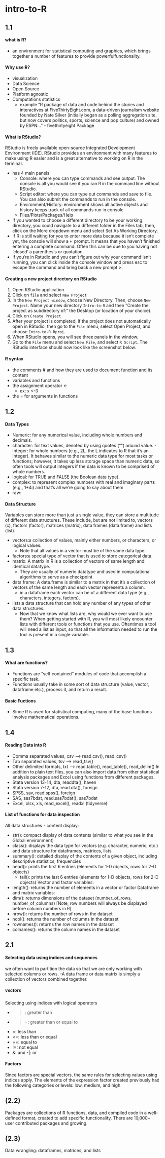 # intro-to-R
## 1.1

#### what is R?
 - an environment for statistical computing and graphics, which brings together a number of features to provide powerfulfunctionality.       
#### Why use R?
- visualization
- Data Science
- Open Source
- Platform agnostic
- Computations statistics       
    - example
    “R package of data and code behind the stories and interactives at FiveThirtyEight.com, a data-driven journalism website founded by Nate Silver (initially began as a polling aggregation site, but now covers politics, sports, science and pop culture) and owned by ESPN…” - fivethirtyeight Package
#### What is RStudio?
RStudio is freely available open-source Integrated Development Environment (IDE). RStudio provides an environment with many features to make using R easier and is a great alternative to working on R in the terminal.
- has 4 main panels
    - Console: where you can type commands and see output. The console is all you would see if you ran R in the command line without RStudio.
    - Script editor: where you can type out commands and save to file. You can also submit the commands to run in the console.
    - Environment/History: environment shows all active objects and history keeps track of all commands run in console
    - Files/Plots/Packages/Help
- If you wanted to choose a different directory to be your working directory, you could navigate to a different folder in the Files tab, then, click on the More dropdown menu and select Set As Working Directory.
- If R is still waiting for you to enter more data because it isn’t complete yet, the console will show a ```+ ```prompt. It means that you haven’t finished entering a complete command. Often this can be due to you having not ‘closed’ a parenthesis or quotation.
- If you’re in Rstudio and you can’t figure out why your command isn’t running, you can click inside the console window and press esc to escape the command and bring back a new prompt >.
#### Creating a new project directory on RStudio
1. Open RStudio application
2. Click on ```file``` and select ``` New Project ```
3. In the ```New Project window```, choose New Directory. Then, choose ```New Project```. Name your new directory ```Intro-to-R``` and then “Create the project as subdirectory of:” the Desktop (or location of your choice).
4. Click on ```Create Project ```
5. After your project is completed, if the project does not automatically open in RStudio, then go to the ```File``` menu, select Open Project, and choose ```Intro-to-R.Rproj```.
6. When RStudio opens, you will see three panels in the window.
7. Go to the ```File``` menu and select ```New File```, and select ```R Script```. The RStudio interface should now look like the screenshot below.
#### R syntax
- the comments # and how they are used to document function and its content
- variables and functions
- the assignment operator <-
    - ex: x <-3
- the = for arguments in functions



## 1.2


#### Data Types
- Numeric:  for any numerical value, including whole numbers and decimals.
- character:  for text values, denoted by using quotes (“”) around value. - integer: for whole numbers (e.g., 2L, the L indicates to R that it’s an integer). It behaves similar to the numeric data type for most tasks or functions; however, it takes up less storage space than numeric data, so often tools will output integers if the data is known to be comprised of whole numbers.
- logical: for TRUE and FALSE (the Boolean data type).
- complex:  to represent complex numbers with real and imaginary parts (e.g., 1+4i) and that’s all we’re going to say about them
- raw: 
#### Data Structure
Variables can store more than just a single value, they can store a multitude of different data structures. These include, but are not limited to, vectors (c), factors (factor), matrices (matrix), data frames (data.frame) and lists (list).
- vectors:a collection of values, mainly either numbers, or characters, or logical values.
  - Note that all values in a vector must be of the same data type.
- factors:a special type of vector that is used to store categorical data.
- matrix: A matrix in R is a collection of vectors of same length and identical datatype. 
  - They are usually of numeric datatype and used in computational algorithms to serve as a checkpoint
- data frame: A data.frame is similar to a matrix in that it’s a collection of vectors of the same length and each vector represents a column. 
  - in a dataframe each vector can be of a different data type (e.g., characters, integers, factors). 
- lists:a data structure that can hold any number of any types of other data structures.
  - Now that we know what lists are, why would we ever want to use them? When getting started with R, you will most likely encounter lists with different tools or functions that you use. Oftentimes a tool will need a list as input, so that all the information needed to run the tool is present in a single variable.




## 1.3

#### What are functions?
-  Functions are “self contained” modules of code that accomplish a specific task.
- Functions usually take in some sort of data structure (value, vector, dataframe etc.), process it, and return a result.
#### Basic Fuctions
- Since R is used for statistical computing, many of the base functions involve mathematical operations. 




## 1.4

#### Reading Data into R
- Comma separated values, csv --> read.csv(), read_csv()
- Tab separated values, tsv --> read_tsv()
- Other delimited formats, txt --> read.table(), read_table(), read_delim()
In addition to plain text files, you can also import data from other statistical analysis packages and Excel using functions from different packages.
- Stata version 13-14,	dta,	readdta(),	haven
- Stata version 7-12,	dta,	read.dta(),	foreign
- SPSS,	sav,	read.spss(),	foreign
- SAS,	sas7bdat,	read.sas7bdat(),	sas7bdat
- Excel,	xlsx, xls,	read_excel(),	readxl (tidyverse)

#### List of functions for data inspection
All data structures - content display:
- str(): compact display of data contents (similar to what you see in the Global environment)
- class(): displays the data type for vectors (e.g. character, numeric, etc.) and data structure for dataframes, matrices, lists
- summary(): detailed display of the contents of a given object, including descriptive statistics, frequencies
- head(): prints the first 6 entries (elements for 1-D objects, rows for 2-D objects)
  - tail(): prints the last 6 entries (elements for 1-D objects, rows for 2-D objects)
Vector and factor variables:
- length(): returns the number of elements in a vector or factor
Dataframe and matrix variables:
- dim(): returns dimensions of the dataset (number_of_rows, number_of_columns) [Note, row numbers will always be displayed before column numbers in R]
- nrow(): returns the number of rows in the dataset
- ncol(): returns the number of columns in the dataset
- rownames(): returns the row names in the dataset
- colnames(): returns the column names in the dataset




## 2.1

#### Selecting data using indices and sequences
we often want to partition the data so that we are only working with selected columns or rows.
-A data frame or data matrix is simply a collection of vectors combined together.

##### vectors
Selecting using indices with logical operators
- >: greater than
- >=: greater than or equal to
- <: less than
- <=: less than or equal
- ==: equal to
- !=: not equal
- &: and
-|: or

#### Factors
Since factors are special vectors, the same rules for selecting values using indices apply. The elements of the expression factor created previously had the following categories or levels: low, medium, and high.




## (2.2)
Packages are collections of R functions, data, and compiled code in a well-defined format, created to add specific functionality. There are 10,000+ user contributed packages and growing.

## (2.3)
Data wrangling: dataframes, matrices, and lists


